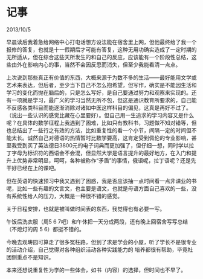 # 记事
2013/10/5

早晨读后我着急给网络中心打电话想方设法能在宿舍里上网，但他最终给了我一个报修的答复，也就是十一假期后才可能有答复，这种无用功确实造成了一定时期的无所适从，但在综合这些天所发生的和自己的反应，应该能有一个阶段性总结，这些由外在影响内心的事，当然不会因反思而消失，但至少我能看清一点点。

上次说到那些真正有价值的东西，大概来源于为数不多的生活——最好能用文学或艺术来表达，但后者，至少当下自己不怎么抱希望，但写作，确实是不能因生活和学习的变化而抛在脑后的，只是怎么写好，是自己要通过努力和观察来实现的。还有一项就是学习，最广义的学习当然无所不包，但这是通识教育所要求的，自己能不反感各类科目而能逐渐消除对诸如中医这样科目的偏见，这真是再好不过了。（说出一些认识的感觉比藏在心里要好）。但自己用一生追求的学习内容又是什么呢？在具体的数学征程上我遇到了困难，比如只有教科书，习题做不知对错等，但也总结出了一些行之有效的方法，比如重复性的看一个小节，间隔一定的时间但不能太长。诚然自己对德语的热情暂时比数学要高，这肯定受到佩伦的专业影响，甚至我受到买了英法德日3800元的电子词典而更加强了，但仔细一想，同时学以拉丁字母为标识符的西语会不会混，但显然大学是语言提升的最好地方，在入门和提升上优势非常明显，呵呵，各种被称作“矛盾”的事情，俄语呢，拉丁语呢？还是先干好已经在上的课吧。

但在英语的快速预习中我又遇到了困惑，我是否应该抽一点时间看一点非课业的书呢，比如一些有趣的文言文，也主要是语文，也就是母语方面自己喜欢的一些，没有系统性给人的压力，大概是一种很不错的感觉。

关于日程安排，也就是被叫做时间表的东西，我觉得也有必要一写。

午饭后洗衣服（周5 6 7吧）和午休把一天分成两段，还有晚上回宿舍写写总结（不熄灯的周 5 6）都挺不错的。

今晚去观畴园可算走了很多冤枉路，但到了求是学会的小屋，听了学长不是很专业的活动介绍，自己觉得对各种组织活动各种实践能力的 
培养都很有帮助，毕竟社团侧重点不是知识。

本来还想说重复性为学的一些体会，如书（内容）的选择，但时间也不早了。
